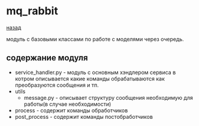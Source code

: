 # mq_rabbit
[назад](../README.md)

модуль с базовыми классами по работе с моделями через очередь. 

## содержание модуля 

- service_handler.py - модуль с основным хэндлером сервиса в котром описывается какие команды обрабатываются как преобразуются сообщения и тп.
- utils
  - message.py - описывает структуру сообщения необходимую для работы(в случае необходимости)
- process - содержит команды обработчиков
- post_process - содержит команды постобработчиков 



